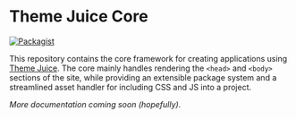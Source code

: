# Theme Juice Core
[![Packagist](https://img.shields.io/packagist/v/theme-juice/theme-juice-core.svg)](https://packagist.org/packages/theme-juice/theme-juice-core)

This repository contains the core framework for creating applications using [Theme Juice](https://github.com/ezekg/theme-juice-starter). The core mainly handles rendering the `<head>` and `<body>` sections of the site, while providing an extensible package system and a streamlined asset handler for including CSS and JS into a project.

_More documentation coming soon (hopefully)._

